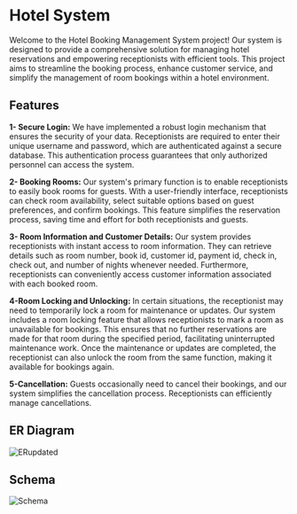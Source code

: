 # Hotel System
Welcome to the Hotel Booking Management System project! Our system is designed to provide a comprehensive solution for managing hotel reservations and empowering receptionists with efficient tools. This project aims to streamline the booking process, enhance customer service, and simplify the management of room bookings within a hotel environment.

## Features
**1- Secure Login:** We have implemented a robust login mechanism that ensures the security of your data. Receptionists are required to enter their unique username and password, which are authenticated against a secure database. This authentication process guarantees that only authorized personnel can access the system.

**2- Booking Rooms:** Our system's primary function is to enable receptionists to easily book rooms for guests. With a user-friendly interface, receptionists can check room availability, select suitable options based on guest preferences, and confirm bookings. This feature simplifies the reservation process, saving time and effort for both receptionists and guests.

**3- Room Information and Customer Details:** Our system provides receptionists with instant access to room information. They can retrieve details such as room number, book id, customer id, payment id, check in, check out,  and number of nights whenever needed. Furthermore, receptionists can conveniently access customer information associated with each booked room.

**4-Room Locking and Unlocking:** In certain situations, the receptionist may need to temporarily lock a room for maintenance or updates. Our system includes a room locking feature that allows receptionists to mark a room as unavailable for bookings. This ensures that no further reservations are made for that room during the specified period, facilitating uninterrupted maintenance work. Once the maintenance or updates are completed, the receptionist can also unlock the room from the same function, making it available for bookings again.

**5-Cancellation:** Guests occasionally need to cancel their bookings, and our system simplifies the cancellation process.
Receptionists can efficiently manage cancellations.

## ER Diagram

![ERupdated](https://github.com/Hotel-System252/Hotel-System/assets/98660298/29d6d49e-8ec8-4ab2-b85f-837688d24f38)

## Schema 

![Schema ](https://github.com/Hotel-System252/Hotel-System/assets/98660298/33a028aa-a0a5-4f44-9f81-9d22da9870b4)

